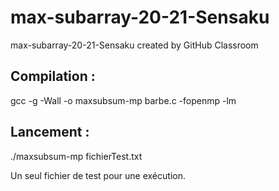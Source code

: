 # max-subarray-20-21-Sensaku
max-subarray-20-21-Sensaku created by GitHub Classroom

## Compilation :
gcc -g -Wall -o maxsubsum-mp barbe.c -fopenmp -lm

## Lancement :
./maxsubsum-mp fichierTest.txt

Un seul fichier de test pour une exécution.
